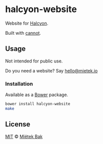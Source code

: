 halcyon-website
===============

Website for [Halcyon](http://mietek.github.io/halcyon-website/).

Built with [cannot](https://github.com/mietek/cannot/).


Usage
-----

Not intended for public use.

Do you need a website?  Say hello@mietek.io


### Installation

Available as a [Bower](http://bower.io/) package.

```sh
bower install halcyon-website
make
```


License
-------

[MIT](https://github.com/mietek/halcyon-website/blob/master/LICENSE.md) © [Miëtek Bak](http://mietek.io/)
